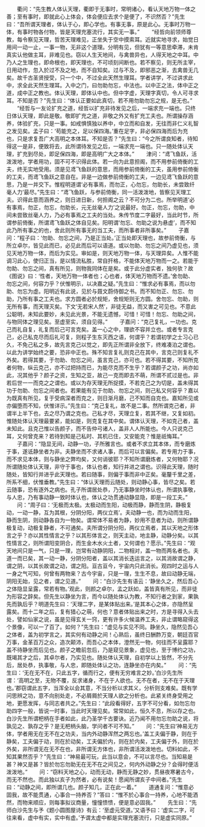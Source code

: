 <!-- { "loadSidebar": true } -->
　　衢问：“先生教人体认天理，衢即于无事时，常明诸心，看认天地万物一体之善；至有事时，即就此心上体会，体会便应去求个是便了，不识然否？”先生曰：“吾所谓天理者，体认于心，即心学也。有事无事，原是此心。无事时万物一体，有事时物各付物，皆是天理充塞流行，其实无一事。”
　　“经哲向前领师尊教，每令察见天理，哲苦天理难见，正坐失于空中摸索耳。近就实地寻求，始觉日用间一动一止，一事一物，无非这个道理。分明有见，但犹有一等意思牵滞，未肯真实认他做主耳，非难见也。窃以人生天地间，与禽兽异也，人得天地之中耳。中乃人之生理也，即命根也，即天理也，不可顷刻间断也。若不察见，则无所主宰，日用动作，忽入於过不及之地，而不自知矣。过与不及，即邪恶之渐，去禽兽无几矣。故千古圣贤授受，只一个中，不过全此天然生理耳。学者讲学，不过讲求此中，求全此天然生理耳。入中之门，曰勿助勿忘，中法也。以中正之法，体中正之道，成中正之教也。体认天理，即体认中也。但中字虚，天理字真切，令人可寻求耳。不知是否？”先生曰：“体认正要如此真切，若不用勿助勿忘之规，是无也。”
　　“经哲与一友论扩充之道，经哲以扩充非待发见之后，一端求充一端也。只终日体认天理，即此是敬。敬即扩充之道，非敬之外又有扩充工夫也。所谓操存涵养，体验扩充，只是一事。如戒惧慎独以养中，中立而和自发，无往而非仁义礼智之发见矣。孟子曰：‘苟能充之，足以保四海。’重在足字，非必保四海而后为充也，只是求复吾广大高明之本体耳。不知是否？”先生曰：“今之所谓良知者，待知得这一是非，便致将去，此所谓待发见之后，一端求充一端也。只一随处体认天理，扩充到尽处，即足保四海，即是高明广大之本体。”
　　津问：“鸢飞鱼跃，活泼泼地，学者用功，固不可不识得此体。若一向为此意担阁，而不用参前倚衡的工夫，终无实地受用。须是见鸢飞鱼跃的意思，而用参前倚衡的工夫，虽用参前倚衡的工夫，而鸢飞鱼跃之意自在。非是一边做参前倚衡的工夫，一边见鸢飞鱼跃的意思，乃是一并交下。惟程明道谓‘必有事焉，而勿正，心勿忘，勿助长，未尝致纤毫人力’最尽。”先生曰：“鸢飞鱼跃，与参前倚衡，同一活泼泼地，皆察见天理工夫。识得此意而涵养之，则日进日新，何担阁之云？不可分为二也。所举明道‘必有事焉，勿正，勿忘，勿助长，元无丝毫人力’之说最好。勿正，勿忘，勿助，中间未尝致丝毫人力，乃必有事焉之工夫的当处。朱传节度二字最好，当此时节，所谓参前倚衡，所谓鸢飞鱼跃之体自见矣。阳明谓‘勿忘、勿助之说为悬虚’，而不知此乃所有事之的也，舍此则所有事无的当工夫，而所事者非所事矣。”
　　子嘉问：“程子曰：‘勿助、勿忘之间，乃是正当处。’正当处即天理也，故参前倚衡，与所立卓尔，皆见此而已，必见此而后可以语道。或以勿助、勿忘之间乃虚见也，须见天地万物一体，而后为实见。审如是，则天地万物一体，与天理异矣。人惟不能调习此心，使归正当，是以情流私胜，常自扞格，不能体天地万物而一之。若能于勿助、勿忘之间，真有所见，则物我同体在是矣。或于此分虚实者，独何欤？故《图说》曰：‘性者，天地万物一体者也；心也者，体天地万物而不遗。’舍勿助、勿忘之间，何容力乎？伏惟明示，以决嘉之疑。”先生曰：“惟求必有事焉，而以勿助、勿忘为虚。阳明近有此说，见於与聂文蔚侍御之书。而不知勿正、勿忘、勿助，乃所有事之工夫也。求方圆者必於规矩，舍规矩则无方圆。舍勿忘、勿助，则无所有事，而天理灭矣。下文‘无若宋人然’，非徒无益，而又害之可见也。不意此公聪明，未知此要妙，未见此光景，不能无遗憾，可惜！可惜！勿忘、勿助之间，与物同体之理见矣。至虚至实，须自见得。”
　　子嘉问：“克己复礼，一功也。克己而礼自复，礼复而后己可言克矣。盖一心之中，理欲不容并立也。或者专言克己，必己私克尽而后礼可复，则程子生东灭西之语，何谓乎？若谓初学之士习心已久，不免己私之多，故先言克己以觉之，即先正所谓非全放下，终难凑泊之谓也。以此为讲学始终之要，恐非中正也。殊不知言复礼则克己在其中，言克己则复礼不外矣。若得其要，于勿助、勿忘之间，虽言克己，亦可也。若不得其要，不知所克者何物，纵云克己，亦不过把持而已，为能尽克而不生乎？若谓颜子之功，尚亦如此，况其他乎？颜子之资，生知之亚，故己一克而即去不萌，所谓不贰过是也。非若后世一一而克之之谓也。或以为存天理无所捉摸，不若克己之为切是，盖未得其功于勿助、勿忘之间者也。若果能有见于勿助、勿忘之间，则己私又何容乎？嘉以为既真有所见，复于受病深者而克之，则日渐月磨，己不知而自克也。嘉知所见或亦偏堕而不知，伏惟详示。”先生曰：“克己复礼，故不是二事。然所谓克己者，非谓半上半下也，去之尽乃谓之克也。己私才尽，天理立复，若其不继，又复如初。惟随处体认天理最要紧，能如是，则克复在其中矣。谓体认天理，不如克己者，盖未知此。且克己惟以告颜子，而不告仲弓诸人，盖非人人所能也。今人只说克己耳，又何曾克来？若待到知是己私时、其机已住，又安能克？惟是祇悔耳。”
　　子嘉问：“隐显无间，动静一功，子所雅言也。或者不求立其本体，而专磨炼于事，遂诋静坐者为非。夫静坐而不求诸人事，而后可以言偏矣。若专用力于事，而不求见本体，则与静坐之弊均矣，又何诮彼耶？不知所谓磨炼者，又何物耶？况所谓随处体认天理，非守于事也，体认也者，知行并进之谓也。识得此天理，随时随处，皆知行并进乎此天理也。若曰随事，则偏于事而非中正矣。毫釐千里之差，所系不细，伏惟垂教。”先生曰：“体认天理而云随处，则动静心事，皆尽之矣。若云随事，恐有逐外之病也。孔子所谓居处恭，乃无事静坐时体认也，所谓执事敬，与人忠，乃有事动静一致时体认也，体认之功贯通动静显隐，即是一段工夫。”
　　问：“周子曰：‘无极而太极。太极动而生阳，动极而静，静而生阴，静极复动，一动一静，互为其根，分阴分阳，两仪立焉’。夫动静一也，而为动而生阳，静而生阴，则动静各自为一物矣。谓常体不易者为静，妙用不息者为动，则所谓静极复动，动极复静者，不可通矣。夫所谓分阴分阳，两仪立焉者，其以天地之形体言之乎？亦以其性情言之乎？以其形体言之，则天主动，地主静，动静分矣。以其性情言之，则所谓阳变阴合，而生金木水火土者，又何谓也？愿示。”先生曰：“观天地间只是一气，只是一理，岂常有动静阴阳，二物相对，盖一物而两名者也。夫道一而已矣，其一动一静，分阴分阳者，盖以其消长迭运言之，以其消故谓之静，谓之阴，以其长故谓之动，谓之阳。亘古亘今，宇宙内只此消长。观四时之运与人一身之气可知，何曾有两物来？古今宇宙，只是一理，生生不息，故曰动静无端，阴阳无始，见之者，谓之见道。”
　　问：“白沙先生有语云：‘静坐久之，然后吾心之体隐显呈露，常若有物。’观此，则颜之卓尔，孟之跃如，盖皆真有所见，而非徒为形容之辞矣。但先生以静坐为言，而今以随处体认为教，不知行者之到家，果孰先而孰后乎？明道先生曰：‘天理二字，是某体贴出来。’是其本心之体，亦隐然呈露矣。而十二年之后，复有猎心之萌，何也？意者体贴出来之时，方是寻得入头去处，譬如仙家之说，虽是见得玄关一窍，更有许多火候温养工夫，非止谓略窥得这个景像，可以一了百了。如何？”先生曰：“虚见与实见不同。静坐久，隐然见吾心之体者，盖为初学言之，其实何有动静之间！心熟后，虽终日酬酢万变，朝廷百官万事，金革百万之众，造次颠沛，而吾心之本体，澄然无一物，何往而不呈露耶？盖不待静坐而后见也。颜子之瞻前忽后，乃是窥见景象，虚见也，至于博约之功，既竭其才之后，其卓尔者，乃实见也。随处体认天理，自初学以上皆然，不分先后，居处恭，执事敬，与人忠，即随处体认之功，连静坐亦在内矣。”
　　问：“先生曰：‘无在无不在，只此五字，循而行之，便有无穷难言之妙。’白沙先生所谓：‘高明之至，无物不覆，反求诸身，不在于人欲也。无不在者，无不在于天理也。’郡窃谓此五字，当浑全以会其意，不当分析以求其义，分析则支难矣。既有学问思辨之功，意不向别处走，不必屑屑於天理人欲之分析也。此紧关终身受用之地，更愿发挥，与同志者共之。”先生曰：“此段看得好，五字不可分看，如勿忘勿助四字一般，皆说一时事，当此时天理见矣。常常如此，恒久不息，所以存之也。白沙先生所谓杷柄在手者如此，此乃圣学千古要诀。近乃闻不用勿忘勿助之说，将孰见之、孰存之乎？是无杷柄头脑，学问者不可不知。”
　　问：“先生曰‘神易无方体，学者用无在无不在之功夫，当内外动静浑然之两忘也。’盖工夫偏于静，则在于静矣，工夫偏于动，则在於动矣，工夫偏於内，则在於内矣，工夫偏于外，则在於外矣，非所谓无在无不在也，非所谓无方体也，非所谓活泼泼地也。切料如此，不知其果然否乎？”先生曰：“神易最可玩，此当以意会，不可以言尽也。当知易是甚？神又是甚？皆於勿忘勿助无在无不在之间见之，何内外动静之分？会得时便活泼泼地。”
　　问：“窃料天地之心，动而无动，静而无静之妙，贯昼夜寒暑古今，而无不然也。而此独以亥子为然者，必有说矣！愿闻所谓亥子中间者。”先生曰：“动静之间，即所谓几也。颜子知几，正在此一着。”
　　道通复问：“惟意必固我，故不能贯通，心事合一持养否？”答曰：“惟不於心事合一持养，心地不能洒然，而物来顺应，则每事拟议商量，憧憧愦愦，便是意必固我。”
　　先生曰：“先师白沙先生与予《题小圆图屋诗》有云：‘至虚元受道。’又语予曰：‘虚实二字，可往来看，虚中有实，实中有虚。’予谓太虚中都是实理充塞流行，只是虚实同原。”
